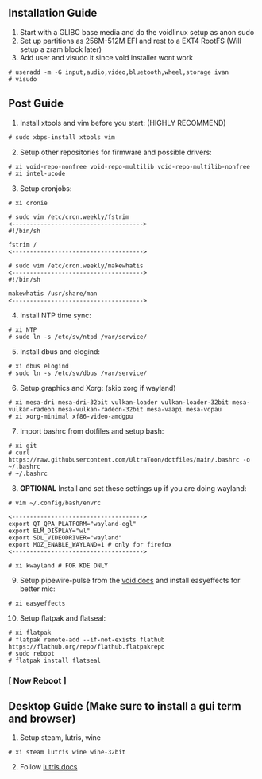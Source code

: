 ## Installation Guide
  1. Start with a GLIBC base media and do the voidlinux setup as anon sudo
  2. Set up partitions as 256M-512M EFI and rest to a EXT4 RootFS (Will setup a zram block later)
  3. Add user and visudo it since void installer wont work
    
    
    # useradd -m -G input,audio,video,bluetooth,wheel,storage ivan
    # visudo
    
## Post Guide
  1. Install xtools and vim before you start: (HIGHLY RECOMMEND)
    
    # sudo xbps-install xtools vim

  2. Setup other repositories for firmware and possible drivers:
    
    # xi void-repo-nonfree void-repo-multilib void-repo-multilib-nonfree
    # xi intel-ucode
    
  3. Setup cronjobs:
    
    
    # xi cronie
    
    # sudo vim /etc/cron.weekly/fstrim
    <------------------------------------->
    #!/bin/sh

    fstrim /
    <------------------------------------->
    
    # sudo vim /etc/cron.weekly/makewhatis
    <------------------------------------->
    #!/bin/sh
    
    makewhatis /usr/share/man
    <------------------------------------->
    
  4. Install NTP time sync:
    
    # xi NTP
    # sudo ln -s /etc/sv/ntpd /var/service/
    
  5. Install dbus and elogind:
  
    # xi dbus elogind
    # sudo ln -s /etc/sv/dbus /var/service/
    
  6. Setup graphics and Xorg: (skip xorg if wayland)
    
    # xi mesa-dri mesa-dri-32bit vulkan-loader vulkan-loader-32bit mesa-vulkan-radeon mesa-vulkan-radeon-32bit mesa-vaapi mesa-vdpau
    # xi xorg-minimal xf86-video-amdgpu
    
  7. Import bashrc from dotfiles and setup bash:
    
    # xi git
    # curl https://raw.githubusercontent.com/UltraToon/dotfiles/main/.bashrc -o ~/.bashrc
    # ~/.bashrc
    
  8. **OPTIONAL** Install and set these settings up if you are doing wayland:
    
    # vim ~/.config/bash/envrc
    
    <------------------------------------->
    export QT_QPA_PLATFORM="wayland-egl"
    export ELM_DISPLAY="wl"
    export SDL_VIDEODRIVER="wayland"
    export MOZ_ENABLE_WAYLAND=1 # only for firefox
    <------------------------------------->
    
    # xi kwayland # FOR KDE ONLY
    
  9. Setup pipewire-pulse from the [void docs](https://docs.voidlinux.org/config/media/pipewire.html) and install easyeffects for better mic:
  
    # xi easyeffects
    
  10. Setup flatpak and flatseal:
  
    # xi flatpak
    # flatpak remote-add --if-not-exists flathub https://flathub.org/repo/flathub.flatpakrepo
    # sudo reboot
    # flatpak install flatseal
  ### [ **Now Reboot** ]
    
## Desktop Guide (Make sure to install a gui term and browser)
  1. Setup steam, lutris, wine
    
    # xi steam lutris wine wine-32bit
  
  2. Follow [lutris docs](https://github.com/lutris/docs)
